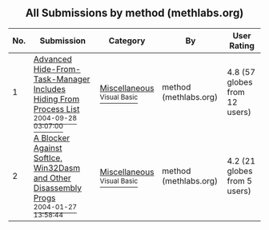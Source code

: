 ﻿<div align="center">

## All Submissions by method \(methlabs\.org\)

</div>

No.  | Submission | Category | By   | User Rating
---- | ---------- | -------- | ---- | -----------
1 | [Advanced Hide\-From\-Task\-Manager Includes Hiding From Process List<br /><sup>2004-09-28 03:07:00</sup>](https://github.com/Planet-Source-Code/method-methlabs-org-advanced-hide-from-task-manager-includes-hiding-from-process-list__1-56383) | [Miscellaneous<br /><sup>Visual Basic</sup>](../ByCategory/miscellaneous__1-1.md) | method \(methlabs\.org\) | 4.8 (57 globes from 12 users)
2 | [A Blocker Against SoftIce, Win32Dasm and Other Disassembly Progs<br /><sup>2004-01-27 13:58:44</sup>](https://github.com/Planet-Source-Code/method-methlabs-org-a-blocker-against-softice-win32dasm-and-other-disassembly-progs__1-51309) | [Miscellaneous<br /><sup>Visual Basic</sup>](../ByCategory/miscellaneous__1-1.md) | method \(methlabs\.org\) | 4.2 (21 globes from 5 users)
